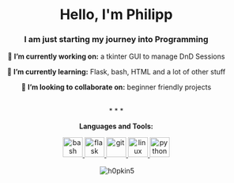 <h1 align="center">Hello, I'm Philipp</h1>
<h3 align="center">I am just starting my journey into Programming</h3>
<div align="center">
   
   🔭 **I’m currently working on:** a tkinter GUI to manage DnD Sessions

   🌱 **I’m currently learning:** Flask, bash, HTML and a lot of other stuff

   👯 **I’m looking to collaborate on:** beginner friendly projects
   
   
   <br>
   * * *


**Languages and Tools:** <p align="center"> <a href="https://www.gnu.org/software/bash/" target="_blank"> <img src="https://www.vectorlogo.zone/logos/gnu_bash/gnu_bash-icon.svg" alt="bash" width="40" height="40"/> </a> <a href="https://flask.palletsprojects.com/" target="_blank"> <img src="https://www.vectorlogo.zone/logos/pocoo_flask/pocoo_flask-icon.svg" alt="flask" width="40" height="40"/> </a> <a href="https://git-scm.com/" target="_blank"> <img src="https://www.vectorlogo.zone/logos/git-scm/git-scm-icon.svg" alt="git" width="40" height="40"/> </a> <a href="https://www.linux.org/" target="_blank"> <img src="https://devicons.github.io/devicon/devicon.git/icons/linux/linux-original.svg" alt="linux" width="40" height="40"/> </a> <a href="https://www.python.org" target="_blank"> <img src="https://devicons.github.io/devicon/devicon.git/icons/python/python-original.svg" alt="python" width="40" height="40"/> </a> </p>

<p>&nbsp;<img align="center" src="https://github-readme-stats.vercel.app/api?username=h0pkin5&show_icons=true&locale=en" alt="h0pkin5" /></p>
</div>
